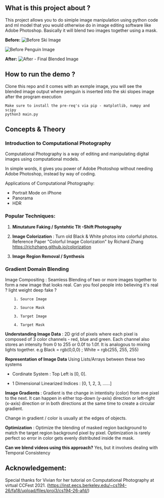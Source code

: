 ## What is this project about ?

This project allows you to do simiple image manipulation using python code and ml model that you would otherwise do in image editing software like Adobe Photoshop. Basically it will blend two images together using a mask.

**Before:**
![Before Ski Image](https://github.com/suyashjoshi/Image_Blending_Project/blob/main/bg_small.jpeg)

![Before Penguin Image](https://github.com/suyashjoshi/Image_Blending_Project/blob/main/penguin_small.jpeg)


**After:**
![After - Final Blended Image](https://github.com/suyashjoshi/Image_Blending_Project/blob/main/final_blend_output.png)

## How to run the demo ? 

Clone this repo and it comes with an exmple image, you will see the blended image output where penguin is inserted into the ski slopes image after the program execution

```
Make sure to install the pre-req's via pip - matplotlib, numpy and scipy
python3 main.py
```



## Concepts & Theory

### Introduction to Computational Photography

Computational Photography is a way of editing and manipulating digital images using computational models.

In simple words, it gives you power of Adobe Photoshop without needing Adobe Photoshop, instead by way of coding.

Applications of Computational Photography:

- Portrait Mode on iPhone
- Panorama
- HDR

### Popular Techniques:

1. **Minutature Faking / Syntehtic Tlt -Shift Photography**

2. **Image Colorization** : Turn old Black & White photos into colorful photos. Reference Paper "Colorful Image Colorization" by Richard Zhang https://richzhang.github.io/colorization

3. **Image Region Removal / Synthesis**

### Gradient Domain Blending

   Image Compositing : Seamless Blending of two or more images together to form a new image that looks real. Can you fool people into believing it's real ? light weight deep fake ?

        1. Source Image

        2. Source Mask

        3. Target Image

        4. Target Mask

        
**Understanding Image Data** : 2D grid of pixels where each pixel is composed of 3 color channels - red, blue and green. Each channel also stores an intensity from 0 to 255 or 0.0f to 1.0f. It is analogous to mixing lights together. e.g Black = rgb(0,0,0) ; White = rgb(255, 255, 255)


**Representation of Image Data** Using Lists/Arrays between these two systems

- Cordinate System : Top Left is [0, 0]. 

- 1 Dimensional Linearized Indices : [0, 1, 2, 3, ......] 



**Image Gradients** : Gradient is the change in intentisity (color) from one pixel to the next. It can happen in either top-down (y-axis) direction or left-right (x-axis) direction or in both directions at the same time to create a circular gradient.

Change in gradient / color is usually at the edges of objects.


**Optimization** : Optimize the blending of masked region background to match the target region background pixel by pixel. Optimization is rarely perfect so error in color gets evenly distributed inside the mask.


**Can we blend videos using this approach?** Yes, but it involves dealing with Temporal Consistency

## Acknowledgement:

Special thanks for Vivian for her tutorial on Computational Photography at virtual CCFest 2021. (https://inst.eecs.berkeley.edu/~cs194-26/fa18/upload/files/proj3/cs194-26-afd/)
